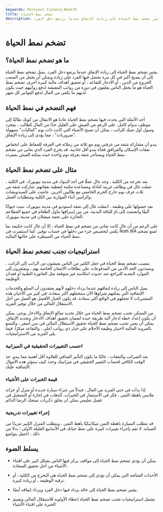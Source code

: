 ```yaml
---
keywords: Personal Finance,Wealth
title: تضخم نمط الحياة
description: يشير تضخم نمط الحياة إلى زيادة الإنفاق عندما يرتفع دخل الفرد.
---
```


# تضخم نمط الحياة
## ما هو تضخم نمط الحياة؟

يشير تضخم نمط الحياة إلى زيادة الإنفاق عندما يرتفع دخل الفرد. يميل تضخم نمط الحياة إلى أن يصبح أكبر في كل مرة يحصل فيها الفرد على زيادة ويمكن أن يجعل من الصعب الخروج من الدين ، أو الادخار للتقاعد ، أو تحقيق أهداف مالية كبيرة أخرى. تضخم نمط الحياة هو ما يجعل الناس يعلقون في دورة من رواتب المعيشة لدفع رواتبهم حيث يكون لديهم ما يكفي من المال لدفع الفواتير كل شهر.

## فهم التضخم في نمط الحياة

أحد الأمثلة التي يحدث فيها تضخم نمط الحياة عادةً هو الانتقال من كونك طالبًا إلى موظف بدوام كامل. على الرغم من العيش على القليل جدًا من المال كطالب ، بمجرد وصول أول شيك للراتب ، يمكن أن تصبح الأشياء التي كانت ذات يوم "كماليات" بسهولة "ضروريات" ، مما يؤدي إلى زيادة الإنفاق.

يبدو أن مشاركة شقة من غرفتي نوم مع ثلاثة من زملائه في الغرفة للحفاظ على انخفاض نفقات الإسكان والمرافق فجأة تبدو أقل جاذبية. قد يخرج الفرد الذي يعاني من تضخم نمط الحياة ويستأجر شقة بغرفة نوم واحدة حيث يمكنه العيش بمفرده.

## مثال على تضخم نمط الحياة

بعد تخرجه من الكلية ، وجد جال عملًا في أحد البنوك في مدينة نيويورك. في الكلية ، عملت غال في وظائف غريبة كنادلة ومساعدة مكتبة لتغطية نفقاتهم. شاركت شقة من ثلاث غرف نوم خارج الحرم الجامعي مع طالبين آخرين. عاشت على السندويشات والرامين أثناء الموازنة بين الكلية ومتطلبات العمل.

بعد حصولها على وظيفة ، انتقلت غال إلى شقة استوديو في مدينة نيويورك. تبنت حيوانًا أليفًا وانضمت إلى نادٍ للياقة البدنية. من بين إسرافها تناول الطعام في جميع المطاعم الحائزة على نجمة ميشلان في مدينة نيويورك.

على الرغم من أن غال كانت تعاني من تضخم في نمط الحياة ، إلا أن غال كانت حكيمة بما يكفي لتخصيص جزء من دخلها في حساب توفير. كما استثمرت في Roth IRA لمنع تضخم نمط الحياة من السيطرة على حالتها المالية.

## استراتيجيات تجنب تضخم نمط الحياة

يتسبب تضخم نمط الحياة في جعل الكثير من الناس يعيشون من الراتب إلى الراتب ، ويسددون الحد الأدنى من المدفوعات على بطاقات الائتمان الخاصة بهم ، ويفتقرون إلى الموارد النقدية للتراجع عند حدوث انتكاسة غير متوقعة مثل الفاتورة الطبية أو فقدان الوظيفة.

يميل الناس إلى زيادة إنفاقهم عندما يزداد دخلهم لأنهم يعتقدون أن السلع والخدمات الإضافية التي يمكنهم شراؤها الآن ستجعلهم أكثر سعادة. في كثير من الأحيان هذه المشتريات لا تجعلهم في الواقع أكثر سعادة. قد يكون الخيار الأفضل هو العمل من أجل الاستقلال المالي من خلال توفير المزيد.

من الممكن تجنب تضخم نمط الحياة من خلال تحديد مبالغ الإنفاق والادخار بوعي. يمكن أن يكون إعداد خطة ادخار آلية طريقة جيدة لضمان تحقيق أهداف الادخار وتحديد الإنفاق. يمكن أن يعني تجنب تضخم نمط الحياة تحقيق الاستقلال المالي في سن أصغر ، والتمتع بالمرونة المالية لاختيار وظيفة الأحلام على خيار ذي رواتب أعلى ، والتقاعد مبكرًا. فيما يلي المزيد من الاستراتيجيات.

### احسب التغييرات الحقيقية في الميزانية

بعد الضرائب والنفقات ، غالبًا ما يكون التأثير الصافي للعلاوة أقل أهمية مما يبدو. خذ الوقت الكافي لحساب التغيير الحقيقي في ميزانيتك وحدد كيف ستؤثر هذه الأموال الإضافية عليك.

### قيمة الخبرات على الأشياء

إذا بدأت في جني المزيد من المال ، فبدلاً من شراء سيارة جديدة أو منزل أو خزانة ملابس باهظة الثمن ، فكر في الاستثمار في الخبرات. الذهاب في إجازة أو التسجيل في فصل تعليمي يمكن أن يخلق ذكريات تمنحك الرضا الدائم.

### إجراء تغييرات تدريجية

قد تتطلب السيارة باهظة الثمن ميكانيكيًا باهظ الثمن ، ويتطلب المنزل الكبير مزيدًا من الصيانة. لا تقم بإجراء تغييرات كبيرة على نمط حياتك في الأسابيع القليلة الأولى ؛ بدلا من ذلك ، احتفل بتواضع.

## يسلط الضوء

- يمكن أن يؤدي تضخم نمط الحياة إلى مواقف يركز فيها الناس بشكل كبير على اقتناء الأشياء من أجل تحقيق السعادة.

- الأحداث الشائعة التي يمكن أن تؤدي إلى تضخم نمط الحياة هي التخرج من الكلية ، أو ترقية الوظيفة ، أو زيادة كبيرة.

- يشير تضخم نمط الحياة إلى حالة يزداد فيها دخل الفرد ويزداد إنفاقه أيضًا.

- تشمل استراتيجيات تجنب تضخم نمط الحياة إعطاء الأولوية للاستقلال المالي وتقييم الخبرة على اقتناء الأشياء.

